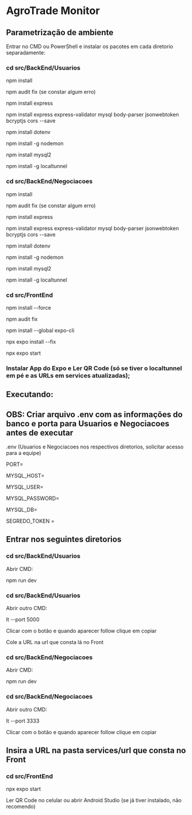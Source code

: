 # AgroTrade Monitor

## Parametrização de ambiente

Entrar no CMD ou PowerShell e instalar os pacotes em cada diretorio separadamente:

### cd src/BackEnd/Usuarios
npm install

npm audit fix (se constar algum erro)

npm install express

npm install express express-validator mysql body-parser jsonwebtoken bcryptjs cors --save

npm install dotenv

npm install -g nodemon

npm install mysql2

npm install -g localtunnel

### cd src/BackEnd/Negociacoes

npm install

npm audit fix (se constar algum erro)

npm install express

npm install express express-validator mysql body-parser jsonwebtoken bcryptjs cors --save

npm install dotenv

npm install -g nodemon

npm install mysql2

npm install -g localtunnel

### cd src/FrontEnd
npm install --force

npm audit fix

npm install --global expo-cli

npx expo install --fix

npx expo start

### Instalar App do Expo e Ler QR Code (só se tiver o localtunnel em pé e as URLs em services atualizadas);

## Executando:

## OBS: Criar arquivo .env com as informações do banco e porta para Usuarios e Negociacoes antes de executar

.env (Usuarios e Negociacoes nos respectivos diretorios, solicitar acesso para a equipe)

PORT=

MYSQL_HOST=

MYSQL_USER=

MYSQL_PASSWORD=

MYSQL_DB=

SEGREDO_TOKEN =

## Entrar nos seguintes diretorios

### cd src/BackEnd/Usuarios

Abrir CMD:

npm run dev

### cd src/BackEnd/Usuarios

Abrir outro CMD:

lt --port 5000

Clicar com o botão e quando aparecer follow clique em copiar

Cole a URL na url que consta lá no Front

### cd src/BackEnd/Negociacoes

Abrir CMD:

npm run dev

### cd src/BackEnd/Negociacoes

Abrir outro CMD:

lt --port 3333

Clicar com o botão e quando aparecer follow clique em copiar

Insira a URL na pasta services/url que consta no Front
-------------------------------------
### cd src/FrontEnd

npx expo start

Ler QR Code no celular ou abrir Android Studio (se já tiver instalado, não recomendo)
